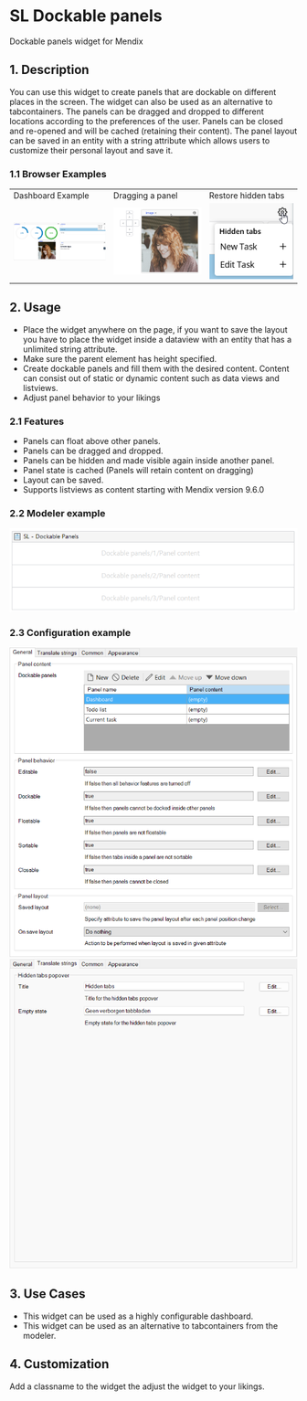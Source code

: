 # SL Dockable panels

Dockable panels widget for Mendix

## 1\. Description

You can use this widget to create panels that are dockable on different places in the screen. The widget can also be used as an alternative to tabcontainers. The panels can be dragged and dropped to different locations according to the preferences of the user. Panels can be closed and re-opened and will be cached (retaining their content). The panel layout can be saved in an entity with a string attribute which allows users to customize their personal layout and save it.

### 1.1 Browser Examples

<table><tbody><tr><td>Dashboard Example</td><td>Dragging a panel</td><td>Restore hidden tabs</td></tr><tr><td><img src="https://raw.githubusercontent.com/simplylogicninjas/sl-widget-dockablepanels/main/docs/images/dockables_browser_example.png" width="300"></td><td><img src="https://raw.githubusercontent.com/simplylogicninjas/sl-widget-dockablepanels/main/docs/images/dockables_drag_panel.png" width="300"></td><td><img src="https://raw.githubusercontent.com/simplylogicninjas/sl-widget-dockablepanels/main/docs/images/dockables_hidden_tabs.png" width="300"></td></tr></tbody></table>

## 2\. Usage

* Place the widget anywhere on the page, if you want to save the layout you have to place the widget inside a dataview with an entity that has a unlimited string attribute.
* Make sure the parent element has height specified.
* Create dockable panels and fill them with the desired content. Content can consist out of static or dynamic content such as data views and listviews.
* Adjust panel behavior to your likings

### 2.1 Features

* Panels can float above other panels.
* Panels can be dragged and dropped.
* Panels can be hidden and made visible again inside another panel.
* Panel state is cached (Panels will retain content on dragging)
* Layout can be saved.
* Supports listviews as content starting with Mendix version 9.6.0

### 2.2 Modeler example

<img src="https://raw.githubusercontent.com/simplylogicninjas/sl-widget-dockablepanels/main/docs/images/dockablepanels_modeler_example.png" width="600">

### 2.3 Configuration example

<img src="https://raw.githubusercontent.com/simplylogicninjas/sl-widget-dockablepanels/main/docs/images/dockablepanels_general_tab.png" width="600"> <img src="https://raw.githubusercontent.com/simplylogicninjas/sl-widget-dockablepanels/main/docs/images/dockablepanels_translate_tab.png" width="600">

## 3\. Use Cases

* This widget can be used as a highly configurable dashboard.
* This widget can be used as an alternative to tabcontainers from the modeler.

## 4\. Customization

Add a classname to the widget the adjust the widget to your likings.